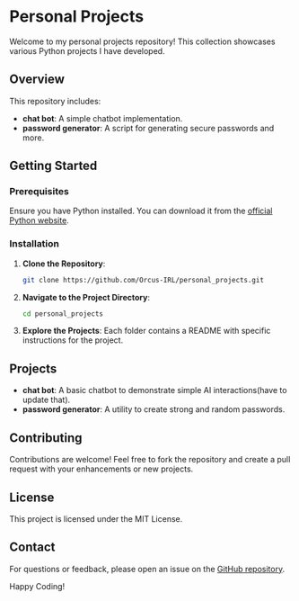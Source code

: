 # Personal Projects

Welcome to my personal projects repository! This collection showcases various Python projects I have developed.

## Overview

This repository includes:
- **chat bot**: A simple chatbot implementation.
- **password generator**: A script for generating secure passwords and more.

## Getting Started

### Prerequisites

Ensure you have Python installed. You can download it from the [official Python website](https://www.python.org/).

### Installation

1. **Clone the Repository**:
    ```sh
    git clone https://github.com/Orcus-IRL/personal_projects.git
    ```

2. **Navigate to the Project Directory**:
    ```sh
    cd personal_projects
    ```

3. **Explore the Projects**:
    Each folder contains a README with specific instructions for the project.

## Projects

- **chat bot**: A basic chatbot to demonstrate simple AI interactions(have to update that).
- **password generator**: A utility to create strong and random passwords.

## Contributing

Contributions are welcome! Feel free to fork the repository and create a pull request with your enhancements or new projects.

## License

This project is licensed under the MIT License.

## Contact

For questions or feedback, please open an issue on the [GitHub repository](https://github.com/Orcus-IRL/personal_projects).

Happy Coding!
